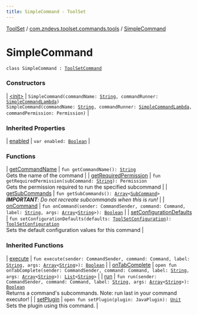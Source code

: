 ```yaml
---
title: SimpleCommand - ToolSet
---
```


[ToolSet](../../index.html) / [com.zndevs.toolset.commands.tools](../index.html) / [SimpleCommand](./index.html)

# SimpleCommand

`class SimpleCommand : `[`ToolSetCommand`](../../com.zndevs.toolset/-tool-set-command/index.html)

### Constructors

| [&lt;init&gt;](-init-.html) | `SimpleCommand(commandName: `[`String`](https://kotlinlang.org/api/latest/jvm/stdlib/kotlin/-string/index.html)`, commandRunner: `[`SimpleCommandLambda`](../-simple-command-lambda.html)`)`<br>`SimpleCommand(commandName: `[`String`](https://kotlinlang.org/api/latest/jvm/stdlib/kotlin/-string/index.html)`, commandRunner: `[`SimpleCommandLambda`](../-simple-command-lambda.html)`, commandPermission: Permission)` |

### Inherited Properties

| [enabled](../../com.zndevs.toolset/-tool-set-command/enabled.html) | `var enabled: `[`Boolean`](https://kotlinlang.org/api/latest/jvm/stdlib/kotlin/-boolean/index.html) |

### Functions

| [getCommandName](get-command-name.html) | `fun getCommandName(): `[`String`](https://kotlinlang.org/api/latest/jvm/stdlib/kotlin/-string/index.html)<br>Gets the name of the command |
| [getRequiredPermission](get-required-permission.html) | `fun getRequiredPermission(subCommand: `[`String`](https://kotlinlang.org/api/latest/jvm/stdlib/kotlin/-string/index.html)`): Permission`<br>Gets the permission required to run the specified subcommand |
| [getSubCommands](get-sub-commands.html) | `fun getSubCommands(): `[`Array`](https://kotlinlang.org/api/latest/jvm/stdlib/kotlin/-array/index.html)`<`[`SubCommand`](../-sub-command/index.html)`>`<br>***IMPORTANT**: Do not recreate subcommands when this is run!* |
| [onCommand](on-command.html) | `fun onCommand(sender: CommandSender, command: Command, label: `[`String`](https://kotlinlang.org/api/latest/jvm/stdlib/kotlin/-string/index.html)`, args: `[`Array`](https://kotlinlang.org/api/latest/jvm/stdlib/kotlin/-array/index.html)`<`[`String`](https://kotlinlang.org/api/latest/jvm/stdlib/kotlin/-string/index.html)`>): `[`Boolean`](https://kotlinlang.org/api/latest/jvm/stdlib/kotlin/-boolean/index.html) |
| [setConfigurationDefaults](set-configuration-defaults.html) | `fun setConfigurationDefaults(defaults: `[`ToolSetConfiguration`](../../com.zndevs.toolset/-tool-set-configuration/index.html)`): `[`ToolSetConfiguration`](../../com.zndevs.toolset/-tool-set-configuration/index.html)<br>Sets the default configuration values for this command |

### Inherited Functions

| [execute](../../com.zndevs.toolset/-tool-set-command/execute.html) | `fun execute(sender: CommandSender, command: Command, label: `[`String`](https://kotlinlang.org/api/latest/jvm/stdlib/kotlin/-string/index.html)`, args: `[`Array`](https://kotlinlang.org/api/latest/jvm/stdlib/kotlin/-array/index.html)`<`[`String`](https://kotlinlang.org/api/latest/jvm/stdlib/kotlin/-string/index.html)`>): `[`Boolean`](https://kotlinlang.org/api/latest/jvm/stdlib/kotlin/-boolean/index.html) |
| [onTabComplete](../../com.zndevs.toolset/-tool-set-command/on-tab-complete.html) | `open fun onTabComplete(sender: CommandSender, command: Command, label: `[`String`](https://kotlinlang.org/api/latest/jvm/stdlib/kotlin/-string/index.html)`, args: `[`Array`](https://kotlinlang.org/api/latest/jvm/stdlib/kotlin/-array/index.html)`<`[`String`](https://kotlinlang.org/api/latest/jvm/stdlib/kotlin/-string/index.html)`>): `[`List`](https://kotlinlang.org/api/latest/jvm/stdlib/kotlin.collections/-list/index.html)`<`[`String`](https://kotlinlang.org/api/latest/jvm/stdlib/kotlin/-string/index.html)`>` |
| [run](../../com.zndevs.toolset/-tool-set-command/run.html) | `fun run(sender: CommandSender, command: Command, label: `[`String`](https://kotlinlang.org/api/latest/jvm/stdlib/kotlin/-string/index.html)`, args: `[`Array`](https://kotlinlang.org/api/latest/jvm/stdlib/kotlin/-array/index.html)`<`[`String`](https://kotlinlang.org/api/latest/jvm/stdlib/kotlin/-string/index.html)`>): `[`Boolean`](https://kotlinlang.org/api/latest/jvm/stdlib/kotlin/-boolean/index.html)<br>Returns a command's subcommands. Note: run last in your command executor! |
| [setPlugin](../../com.zndevs.toolset/-tool-set-command/set-plugin.html) | `open fun setPlugin(plugin: JavaPlugin): `[`Unit`](https://kotlinlang.org/api/latest/jvm/stdlib/kotlin/-unit/index.html)<br>Sets the plugin using this command. |

